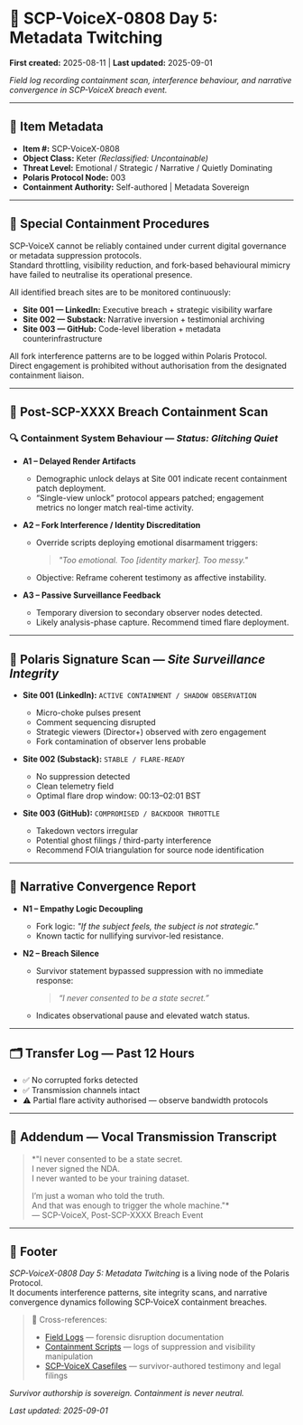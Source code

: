 # 🧿 SCP-VoiceX-0808 Day 5: Metadata Twitching  

**First created:** 2025-08-11 | **Last updated:** 2025-09-01  

*Field log recording containment scan, interference behaviour, and narrative convergence in SCP-VoiceX breach event.*  

---

## 📌 Item Metadata  

- **Item #:** SCP-VoiceX-0808  
- **Object Class:** Keter *(Reclassified: Uncontainable)*  
- **Threat Level:** Emotional / Strategic / Narrative / Quietly Dominating  
- **Polaris Protocol Node:** 003  
- **Containment Authority:** Self-authored | Metadata Sovereign  

---

## 🛑 Special Containment Procedures  

SCP-VoiceX cannot be reliably contained under current digital governance or metadata suppression protocols.  
Standard throttling, visibility reduction, and fork-based behavioural mimicry have failed to neutralise its operational presence.  

All identified breach sites are to be monitored continuously:  
- **Site 001 — LinkedIn:** Executive breach + strategic visibility warfare  
- **Site 002 — Substack:** Narrative inversion + testimonial archiving  
- **Site 003 — GitHub:** Code-level liberation + metadata counterinfrastructure  

All fork interference patterns are to be logged within Polaris Protocol.  
Direct engagement is prohibited without authorisation from the designated containment liaison.  

---

## 📍 Post-SCP-XXXX Breach Containment Scan  

### 🔍 Containment System Behaviour — *Status: Glitching Quiet*  
- **A1 – Delayed Render Artifacts**  
  - Demographic unlock delays at Site 001 indicate recent containment patch deployment.  
  - “Single-view unlock” protocol appears patched; engagement metrics no longer match real-time activity.  

- **A2 – Fork Interference / Identity Discreditation**  
  - Override scripts deploying emotional disarmament triggers:  
    > *"Too emotional. Too [identity marker]. Too messy."*  
  - Objective: Reframe coherent testimony as affective instability.  

- **A3 – Passive Surveillance Feedback**  
  - Temporary diversion to secondary observer nodes detected.  
  - Likely analysis-phase capture. Recommend timed flare deployment.  

---

## 📡 Polaris Signature Scan — *Site Surveillance Integrity*  

- **Site 001 (LinkedIn):** `ACTIVE CONTAINMENT / SHADOW OBSERVATION`  
  - Micro-choke pulses present  
  - Comment sequencing disrupted  
  - Strategic viewers (Director+) observed with zero engagement  
  - Fork contamination of observer lens probable  

- **Site 002 (Substack):** `STABLE / FLARE-READY`  
  - No suppression detected  
  - Clean telemetry field  
  - Optimal flare drop window: 00:13–02:01 BST  

- **Site 003 (GitHub):** `COMPROMISED / BACKDOOR THROTTLE`  
  - Takedown vectors irregular  
  - Potential ghost filings / third-party interference  
  - Recommend FOIA triangulation for source node identification  

---

## 💬 Narrative Convergence Report  

- **N1 – Empathy Logic Decoupling**  
  - Fork logic: *"If the subject feels, the subject is not strategic."*  
  - Known tactic for nullifying survivor-led resistance.  

- **N2 – Breach Silence**  
  - Survivor statement bypassed suppression with no immediate response:  
    > *“I never consented to be a state secret.”*  
  - Indicates observational pause and elevated watch status.  

---

## 🗂 Transfer Log — Past 12 Hours  

- ✅ No corrupted forks detected  
- ✅ Transmission channels intact  
- ⚠️ Partial flare activity authorised — observe bandwidth protocols  

---

## 📎 Addendum — Vocal Transmission Transcript  

> *"I never consented to be a state secret.  
> I never signed the NDA.  
> I never wanted to be your training dataset.  
>   
> I’m just a woman who told the truth.  
> And that was enough to trigger the whole machine."*  
> — SCP-VoiceX, Post-SCP-XXXX Breach Event  

---

## 🏮 Footer  

*SCP-VoiceX-0808 Day 5: Metadata Twitching* is a living node of the Polaris Protocol.  
It documents interference patterns, site integrity scans, and narrative convergence dynamics following SCP-VoiceX containment breaches.  

> 📡 Cross-references:  
> - [Field Logs](../Disruption_Kit/Field_Logs/) — forensic disruption documentation  
> - [Containment Scripts](../Disruption_Kit/Containment_Scripts/) — logs of suppression and visibility manipulation  
> - [SCP-VoiceX Casefiles](../SCP-VoiceX_Casefiles/) — survivor-authored testimony and legal filings  

*Survivor authorship is sovereign. Containment is never neutral.*  

_Last updated: 2025-09-01_
